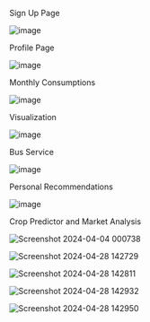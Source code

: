 
Sign Up Page

![image](https://github.com/ap9068123/Sustainability-Modelling-for-Residential-Communities-and-Crop-Recommendation-System/assets/83332051/e3f8d941-15ff-4416-becf-96b9c2e55583)

Profile Page

![image](https://github.com/ap9068123/Sustainability-Modelling-for-Residential-Communities-and-Crop-Recommendation-System/assets/83332051/387f9064-cf26-4499-a9e1-16b66dde32a0)

Monthly Consumptions

![image](https://github.com/ap9068123/Sustainability-Modelling-for-Residential-Communities-and-Crop-Recommendation-System/assets/83332051/ad59a653-b124-44d3-a880-5496ee1316b2)

Visualization

![image](https://github.com/ap9068123/Sustainability-Modelling-for-Residential-Communities-and-Crop-Recommendation-System/assets/83332051/8ad24dd0-f8a6-47b5-8b4a-8998f11b155c)

Bus Service

![image](https://github.com/ap9068123/Sustainability-Modelling-for-Residential-Communities-and-Crop-Recommendation-System/assets/83332051/221a2658-4c8b-4f7f-bfb2-7a9a7a00a56a)


Personal Recommendations

![image](https://github.com/ap9068123/Sustainability-Modelling-for-Residential-Communities-and-Crop-Recommendation-System/assets/83332051/60d99801-fd66-4f3e-8915-c40eb8f847b1)

Crop Predictor and Market Analysis

![Screenshot 2024-04-04 000738](https://github.com/ap9068123/Sustainability-Modelling-for-Residential-Communities-and-Crop-Recommendation-System/assets/83332051/148a9a66-4b75-4b5d-ab7d-23ab4ed36c86)


![Screenshot 2024-04-28 142729](https://github.com/ap9068123/Sustainability-Modelling-for-Residential-Communities-and-Crop-Recommendation-System/assets/83332051/34de4218-bd5f-4553-82a8-b5bff43f2e60) 


![Screenshot 2024-04-28 142811](https://github.com/ap9068123/Sustainability-Modelling-for-Residential-Communities-and-Crop-Recommendation-System/assets/83332051/315434bc-aec4-4f52-9337-dd3d4bff6c52)


![Screenshot 2024-04-28 142932](https://github.com/ap9068123/Sustainability-Modelling-for-Residential-Communities-and-Crop-Recommendation-System/assets/83332051/17fdc69a-fb10-4d0a-88b4-76666264c371)


![Screenshot 2024-04-28 142950](https://github.com/ap9068123/Sustainability-Modelling-for-Residential-Communities-and-Crop-Recommendation-System/assets/83332051/02fd9465-96e7-4c99-8000-331602d99156)













